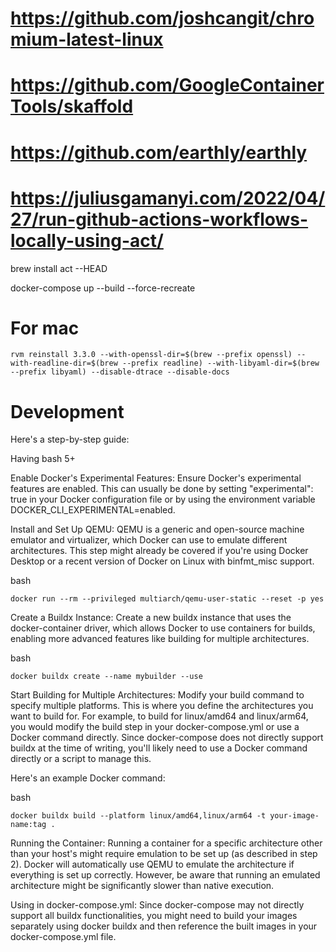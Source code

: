 # https://github.com/joshcangit/chromium-latest-linux
# https://github.com/GoogleContainerTools/skaffold
# https://github.com/earthly/earthly
# https://juliusgamanyi.com/2022/04/27/run-github-actions-workflows-locally-using-act/

brew install act --HEAD

docker-compose up --build --force-recreate

# For mac
```
rvm reinstall 3.3.0 --with-openssl-dir=$(brew --prefix openssl) --with-readline-dir=$(brew --prefix readline) --with-libyaml-dir=$(brew --prefix libyaml) --disable-dtrace --disable-docs
```

# Development

Here's a step-by-step guide:

Having bash 5+

Enable Docker's Experimental Features: Ensure Docker's experimental features are enabled. This can usually be done by setting "experimental": true in your Docker configuration file or by using the environment variable DOCKER_CLI_EXPERIMENTAL=enabled.

Install and Set Up QEMU: QEMU is a generic and open-source machine emulator and virtualizer, which Docker can use to emulate different architectures. This step might already be covered if you're using Docker Desktop or a recent version of Docker on Linux with binfmt_misc support.

bash
```
docker run --rm --privileged multiarch/qemu-user-static --reset -p yes
```
Create a Buildx Instance: Create a new buildx instance that uses the docker-container driver, which allows Docker to use containers for builds, enabling more advanced features like building for multiple architectures.

bash
```
docker buildx create --name mybuilder --use
```
Start Building for Multiple Architectures: Modify your build command to specify multiple platforms. This is where you define the architectures you want to build for. For example, to build for linux/amd64 and linux/arm64, you would modify the build step in your docker-compose.yml or use a Docker command directly. Since docker-compose does not directly support buildx at the time of writing, you'll likely need to use a Docker command directly or a script to manage this.

Here's an example Docker command:

bash
```
docker buildx build --platform linux/amd64,linux/arm64 -t your-image-name:tag .
```
Running the Container: Running a container for a specific architecture other than your host's might require emulation to be set up (as described in step 2). Docker will automatically use QEMU to emulate the architecture if everything is set up correctly. However, be aware that running an emulated architecture might be significantly slower than native execution.

Using in docker-compose.yml: Since docker-compose may not directly support all buildx functionalities, you might need to build your images separately using docker buildx and then reference the built images in your docker-compose.yml file.
